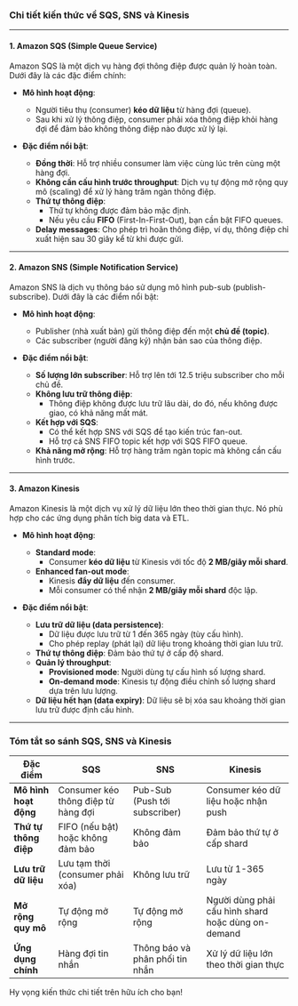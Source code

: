 ### Chi tiết kiến thức về SQS, SNS và Kinesis

---

#### **1. Amazon SQS (Simple Queue Service)**
Amazon SQS là một dịch vụ hàng đợi thông điệp được quản lý hoàn toàn. Dưới đây là các đặc điểm chính:

- **Mô hình hoạt động**: 
  - Người tiêu thụ (consumer) **kéo dữ liệu** từ hàng đợi (queue).
  - Sau khi xử lý thông điệp, consumer phải xóa thông điệp khỏi hàng đợi để đảm bảo không thông điệp nào được xử lý lại.

- **Đặc điểm nổi bật**:
  - **Đồng thời**: Hỗ trợ nhiều consumer làm việc cùng lúc trên cùng một hàng đợi.
  - **Không cần cấu hình trước throughput**: Dịch vụ tự động mở rộng quy mô (scaling) để xử lý hàng trăm ngàn thông điệp.
  - **Thứ tự thông điệp**:
    - Thứ tự không được đảm bảo mặc định.
    - Nếu yêu cầu **FIFO** (First-In-First-Out), bạn cần bật FIFO queues.
  - **Delay messages**: Cho phép trì hoãn thông điệp, ví dụ, thông điệp chỉ xuất hiện sau 30 giây kể từ khi được gửi.

---

#### **2. Amazon SNS (Simple Notification Service)**
Amazon SNS là dịch vụ thông báo sử dụng mô hình pub-sub (publish-subscribe). Dưới đây là các điểm nổi bật:

- **Mô hình hoạt động**:
  - Publisher (nhà xuất bản) gửi thông điệp đến một **chủ đề (topic)**.
  - Các subscriber (người đăng ký) nhận bản sao của thông điệp.
  
- **Đặc điểm nổi bật**:
  - **Số lượng lớn subscriber**: Hỗ trợ lên tới 12.5 triệu subscriber cho mỗi chủ đề.
  - **Không lưu trữ thông điệp**: 
    - Thông điệp không được lưu trữ lâu dài, do đó, nếu không được giao, có khả năng mất mát.
  - **Kết hợp với SQS**: 
    - Có thể kết hợp SNS với SQS để tạo kiến trúc fan-out.
    - Hỗ trợ cả SNS FIFO topic kết hợp với SQS FIFO queue.
  - **Khả năng mở rộng**: Hỗ trợ hàng trăm ngàn topic mà không cần cấu hình trước.

---

#### **3. Amazon Kinesis**
Amazon Kinesis là một dịch vụ xử lý dữ liệu lớn theo thời gian thực. Nó phù hợp cho các ứng dụng phân tích big data và ETL.

- **Mô hình hoạt động**:
  - **Standard mode**:
    - Consumer **kéo dữ liệu** từ Kinesis với tốc độ **2 MB/giây mỗi shard**.
  - **Enhanced fan-out mode**:
    - Kinesis **đẩy dữ liệu** đến consumer.
    - Mỗi consumer có thể nhận **2 MB/giây mỗi shard** độc lập.
  
- **Đặc điểm nổi bật**:
  - **Lưu trữ dữ liệu (data persistence)**:
    - Dữ liệu được lưu trữ từ 1 đến 365 ngày (tùy cấu hình).
    - Cho phép replay (phát lại) dữ liệu trong khoảng thời gian lưu trữ.
  - **Thứ tự thông điệp**: Đảm bảo thứ tự ở cấp độ shard.
  - **Quản lý throughput**:
    - **Provisioned mode**: Người dùng tự cấu hình số lượng shard.
    - **On-demand mode**: Kinesis tự động điều chỉnh số lượng shard dựa trên lưu lượng.
  - **Dữ liệu hết hạn (data expiry)**: Dữ liệu sẽ bị xóa sau khoảng thời gian lưu trữ được định cấu hình.

---

### **Tóm tắt so sánh SQS, SNS và Kinesis**

| **Đặc điểm**          | **SQS**                                   | **SNS**                                | **Kinesis**                               |
|-----------------------|-------------------------------------------|----------------------------------------|------------------------------------------|
| **Mô hình hoạt động** | Consumer kéo thông điệp từ hàng đợi       | Pub-Sub (Push tới subscriber)         | Consumer kéo dữ liệu hoặc nhận push      |
| **Thứ tự thông điệp** | FIFO (nếu bật) hoặc không đảm bảo         | Không đảm bảo                          | Đảm bảo thứ tự ở cấp shard               |
| **Lưu trữ dữ liệu**   | Lưu tạm thời (consumer phải xóa)          | Không lưu trữ                          | Lưu từ 1-365 ngày                        |
| **Mở rộng quy mô**    | Tự động mở rộng                          | Tự động mở rộng                        | Người dùng phải cấu hình shard hoặc dùng on-demand |
| **Ứng dụng chính**    | Hàng đợi tin nhắn                        | Thông báo và phân phối tin nhắn        | Xử lý dữ liệu lớn theo thời gian thực    |

Hy vọng kiến thức chi tiết trên hữu ích cho bạn!